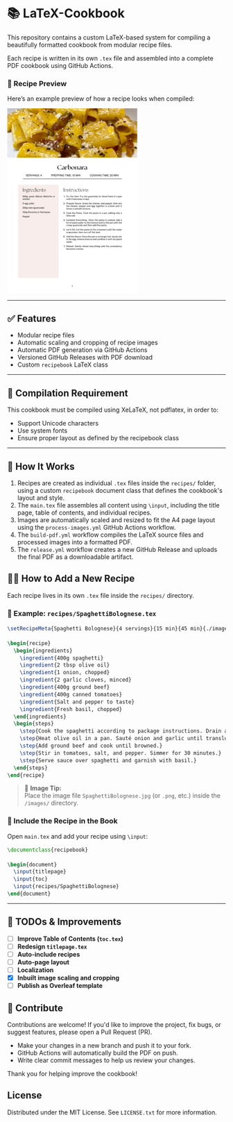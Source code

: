 # 📚 LaTeX-Cookbook

This repository contains a custom LaTeX-based system for compiling a beautifully formatted cookbook from modular recipe files.

Each recipe is written in its own `.tex` file and assembled into a complete PDF cookbook using GitHub Actions.

### 📖 Recipe Preview

Here’s an example preview of how a recipe looks when compiled:

<img src="./assets/page.webp" alt="Recipe Preview" width="300"/>

---

## ✅ Features

- Modular recipe files
- Automatic scaling and cropping of recipe images
- Automatic PDF generation via GitHub Actions
- Versioned GitHub Releases with PDF download
- Custom `recipebook` LaTeX class

---

## 🔧 Compilation Requirement

This cookbook must be compiled using XeLaTeX, not pdflatex, in order to:

- Support Unicode characters
- Use system fonts
- Ensure proper layout as defined by the recipebook class

---

## 📖 How It Works

1. Recipes are created as individual `.tex` files inside the `recipes/` folder, using a custom `recipebook` document class that defines the cookbook's layout and style.
2. The `main.tex` file assembles all content using `\input`, including the title page, table of contents, and individual recipes.
3. Images are automatically scaled and resized to fit the A4 page layout using the `process-images.yml` GitHub Actions workflow.
4. The `build-pdf.yml` workflow compiles the LaTeX source files and processed images into a formatted PDF.
5. The `release.yml` workflow creates a new GitHub Release and uploads the final PDF as a downloadable artifact.

## 🧑‍🍳 How to Add a New Recipe

Each recipe lives in its own `.tex` file inside the `recipes/` directory.

### 📄 Example: `recipes/SpaghettiBolognese.tex`

```latex
\setRecipeMeta{Spaghetti Bolognese}{4 servings}{15 min}{45 min}{./images/SpaghettiBolognese}

\begin{recipe}
  \begin{ingredients}
    \ingredient{400g spaghetti}
    \ingredient{2 tbsp olive oil}
    \ingredient{1 onion, chopped}
    \ingredient{2 garlic cloves, minced}
    \ingredient{400g ground beef}
    \ingredient{400g canned tomatoes}
    \ingredient{Salt and pepper to taste}
    \ingredient{Fresh basil, chopped}
  \end{ingredients}
  \begin{steps}
    \step{Cook the spaghetti according to package instructions. Drain and set aside.}
    \step{Heat olive oil in a pan. Sauté onion and garlic until translucent.}
    \step{Add ground beef and cook until browned.}
    \step{Stir in tomatoes, salt, and pepper. Simmer for 30 minutes.}
    \step{Serve sauce over spaghetti and garnish with basil.}
  \end{steps}
\end{recipe}
```
> 📸 **Image Tip:**  
> Place the image file `SpaghettiBolognese.jpg` (or `.png`, etc.) inside the `/images/` directory.

### 🧩 Include the Recipe in the Book

Open `main.tex` and add your recipe using `\input`:

```latex
\documentclass{recipebook}

\begin{document}
  \input{titlepage}
  \input{toc}
  \input{recipes/SpaghettiBolognese}
\end{document}
```

---

## 📌 TODOs & Improvements

- [ ] **Improve Table of Contents (`toc.tex`)**
- [ ] **Redesign `titlepage.tex`**
- [ ] **Auto-include recipes**
- [ ] **Auto-page layout**
- [ ] **Localization**
- [x] **Inbuilt image scaling and cropping**
- [ ] **Publish as Overleaf template**

## 🤝 Contribute

Contributions are welcome! If you'd like to improve the project, fix bugs, or suggest features, please open a Pull Request (PR).

- Make your changes in a new branch and push it to your fork.
- GitHub Actions will automatically build the PDF on push.
- Write clear commit messages to help us review your changes.

Thank you for helping improve the cookbook!

## License

Distributed under the MIT License. See `LICENSE.txt` for more information.

